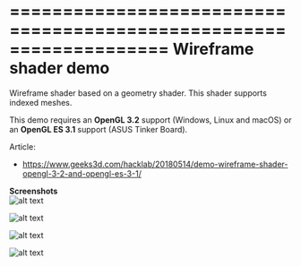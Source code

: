 ===================================================================
Wireframe shader demo
===================================================================

Wireframe shader based on a geometry shader. This shader supports indexed meshes. 

This demo requires an <b>OpenGL 3.2</b> support (Windows, Linux and macOS)
or an <b>OpenGL ES 3.1</b> support (ASUS Tinker Board).


Article:
- https://www.geeks3d.com/hacklab/20180514/demo-wireframe-shader-opengl-3-2-and-opengl-es-3-1/



<b>Screenshots</b>
<br>
![alt text](https://github.com/jegx/geexlab/blob/master/demos/shader-wireframe/screenshots/geexlab-wireframe-shader-demo-opengl-32-01.jpg)

![alt text](https://github.com/jegx/geexlab/blob/master/demos/shader-wireframe/screenshots/geexlab-wireframe-shader-demo-opengl-es-31-04.jpg)

![alt text](https://github.com/jegx/geexlab/blob/master/demos/shader-wireframe/screenshots/geexlab-wireframe-shader-demo-opengl-32-02.jpg)

![alt text](https://github.com/jegx/geexlab/blob/master/demos/shader-wireframe/screenshots/geexlab-wireframe-shader-demo-opengl-32-03.jpg)







